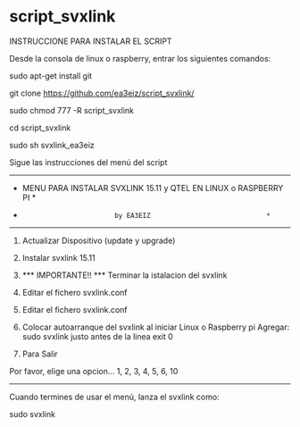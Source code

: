 # script_svxlink
INSTRUCCIONE PARA INSTALAR EL SCRIPT

Desde la consola de linux o raspberry, entrar los siguientes comandos:

sudo apt-get install git

git clone https://github.com/ea3eiz/script_svxlink/

sudo chmod 777 -R script_svxlink

cd script_svxlink

sudo sh svxlink_ea3eiz

Sigue las instrucciones del menú del script




   ********************************************************************
   *  MENU PARA INSTALAR SVXLINK 15.11 y QTEL EN LINUX o RASPBERRY PI *
   *                            by EA3EIZ                             *
   ********************************************************************

   1) Actualizar Dispositivo (update y upgrade)
   
   2) Instalar svxlink 15.11
   
   3) *** IMPORTANTE!! *** Terminar la istalacion del svxlink
   
   4) Editar el fichero svxlink.conf
   
   5) Editar el fichero svxlink.conf
   
   6) Colocar autoarranque del svxlink al iniciar Linux o Raspberry pi
     Agregar: sudo svxlink justo antes de la linea exit 0

  10)  Para Salir

   Por favor, elige una opcion... 1, 2, 3, 4, 5, 6, 10
   
----------------------------------------------------------------------




Cuando termines de usar el menú, lanza el svxlink como:

sudo svxlink



